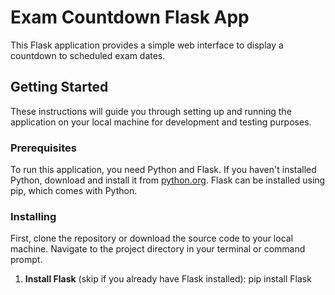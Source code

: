 # Exam Countdown Flask App

This Flask application provides a simple web interface to display a countdown to scheduled exam dates.

## Getting Started

These instructions will guide you through setting up and running the application on your local machine for development and testing purposes.

### Prerequisites

To run this application, you need Python and Flask. If you haven't installed Python, download and install it from [python.org](https://www.python.org/). Flask can be installed using pip, which comes with Python.

### Installing

First, clone the repository or download the source code to your local machine. Navigate to the project directory in your terminal or command prompt.

1. **Install Flask** (skip if you already have Flask installed):
   pip install Flask
